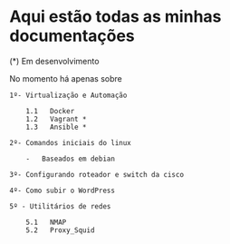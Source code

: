 # Aqui estão todas as minhas documentações

(*) Em desenvolvimento

No momento há apenas sobre

    1º- Virtualização e Automação
        
        1.1   Docker  
        1.2   Vagrant *
        1.3   Ansible *

    2º- Comandos iniciais do linux

        -   Baseados em debian

    3º- Configurando roteador e switch da cisco

    4º- Como subir o WordPress

    5º - Utilitários de redes

        5.1   NMAP
        5.2   Proxy_Squid




